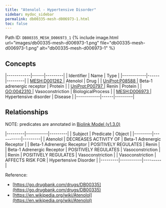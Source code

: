```yaml
---
title: "Atenolol - Hypertensive Disorder"
sidebar: mydoc_sidebar
permalink: db00335-mesh-d006973-1.html
toc: false 
---
```



Path ID: `DB00335_MESH_D006973_1`
{% include image.html url="images/db00335-mesh-d006973-1.png" file="db00335-mesh-d006973-1.png" alt="db00335-mesh-d006973-1" %}

## Concepts

|------------|------|---------|
| Identifier | Name | Type    |
|------------|------|---------|
| <a href="https://identifiers.org/MESH:D001262">MESH:D001262 </a> | Atenolol | Drug |
| <a href="https://identifiers.org/UniProt:P08588">UniProt:P08588 </a> | Beta-1 adrenergic receptor | Protein |
| <a href="https://identifiers.org/UniProt:P00797">UniProt:P00797 </a> | Renin | Protein |
| <a href="https://identifiers.org/GO:0042310">GO:0042310 </a> | Vasoconstriction | BiologicalProcess |
| <a href="https://identifiers.org/MESH:D006973">MESH:D006973 </a> | Hypertensive disorder | Disease |
|------------|------|---------|

## Relationships


NOTE: predicates are annotated in <a href="https://github.com/biolink/biolink-model/releases/tag/v1.3.0">Biolink Model (v1.3.0)</a>

|---------|-----------|---------|
| Subject | Predicate | Object  |
|---------|-----------|---------|
| Atenolol | DECREASES ACTIVITY OF | Beta-1 Adrenergic Receptor |
| Beta-1 Adrenergic Receptor | POSITIVELY REGULATES | Renin |
| Beta-1 Adrenergic Receptor | POSITIVELY REGULATES | Vasoconstriction |
| Renin | POSITIVELY REGULATES | Vasoconstriction |
| Vasoconstriction | AFFECTS RISK FOR | Hypertensive Disorder |
|---------|-----------|---------|

Reference: 
  - [https://go.drugbank.com/drugs/DB00335](https://go.drugbank.com/drugs/DB00335)
  - [https://en.wikipedia.org/wiki/Atenolol](https://en.wikipedia.org/wiki/Atenolol)
